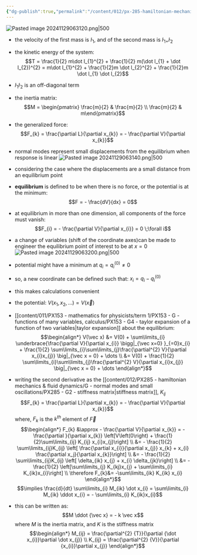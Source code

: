 ```yaml
---
{"dg-publish":true,"permalink":"/content/012/px-285-hamiltonian-mechanics-and-fluid-dynamics/g-normal-modes-and-small-oscillations/px-285-g5-non-diagonal-inertia-matrix/","created":"2024-11-28T18:39:30.659+00:00","updated":"2024-11-29T11:07:36.883+00:00"}
---
```


![Pasted image 20241129063120.png|500](/img/user/pics/Pasted%20image%2020241129063120.png)
- the velocity of the first mass is $\dot l_1$, and of the second mass is $\dot l_{1 +}\dot l_2$
- the kinetic energy of the system:
$$T  = \frac{1}{2} m\dot l_{1}^{2} + \frac{1}{2} m(\dot l_{1}  + \dot l_{2})^{2} = m\dot l_{1}^{2}  + \frac{1}{2}m \dot l_{2}^{2}  + \frac{1}{2}m \dot l_{1} \dot l_{2}$$
- $\dot l_{1} \dot l_{2}$ is an off-diagonal term
- the inertia matrix: 
$$M = \begin{pmatrix} \frac{m}{2} & \frac{m}{2} \\ \frac{m}{2} & m\end{pmatrix}$$

- the generalized force:
$$F_{k} = \frac{\partial L}{\partial x_{k}} = - \frac{\partial V}{\partial x_{k}}$$
- normal modes represent small displacements from the equilibrium when response is linear
 ![Pasted image 20241129063140.png|500](/img/user/pics/Pasted%20image%2020241129063140.png)
 - considering the case where the displacements are a small distance from an equilibrium point
 - **equilibrium** is defined to be when there is no force, or the potential is at the minimum:
$$F = -  \frac{dV}{dx} = 0$$
- at equilibrium in more than one dimension, all components of the force must vanish:
$$F_{i} = - \frac{\partial V}{\partial x_{i}} = 0 \;\forall i$$
- a change of variables (shift of the coordinate axes)can be made  to engineer the equilibrium point of interest to be at $x=0$
![Pasted image 20241129063200.png|500](/img/user/pics/Pasted%20image%2020241129063200.png)
- potential might have a minimum at $q_{i} = q_{i}^{(0)} \neq 0$
- so, a new coordinate can be defined such that: $x_{i} = q_{i}- q_{i}^{(0)}$
- this makes calculations convenient
- the potential: $V(x_{1},x_{2},\dots) = V(\vec x)$
- [[content/011/PX153 - mathematics for physicists/term 1/PX153 - G - functions of many variables, calculus/PX153 - G4 - taylor expansion of a function of two variables\|taylor expansion]] about the equilibrium:
$$\begin{align*}
	 V(\vec x) &= V(0) + \sum\limits_{i}  \underbrace{\frac{\partial V}{\partial x_{i}} \bigg|_{\vec x=0} }_{=0}x_{i} + \frac{1}{2} \sum\limits_{i}\sum\limits_{j}\frac{\partial^{2} V}{\partial x_{i}x_{j}} \big|_{\vec x = 0} + \dots \\
	 &= V(0) +  \frac{1}{2} \sum\limits_{i}\sum\limits_{j}\frac{\partial^{2} V}{\partial x_{i}x_{j}} \big|_{\vec x = 0} + \dots
\end{align*}$$
- writing the second derivative as the [[content/012/PX285 - hamiltonian mechanics & fluid dynamics/G - normal modes and small oscillations/PX285 - G2 - stiffness matrix\|stiffness matrix]], $K_{ij}$
$$F_{k} = \frac{\partial L}{\partial x_{k}} = - \frac{\partial V}{\partial x_{k}}$$
	where,  $F_{k}$ is the $k^{th}$ element of $\vec F$
$$\begin{align*}
	F_{k} &\approx - \frac{\partial V}{\partial x_{k}} = - \frac{\partial }{\partial x_{k}} \left[V\left(0\right) + \frac{1}{2}\sum\limits_{ij} K_{ij} x_{i}x_{j}\right] \\
	&= - \frac{1}{2} \sum\limits_{ij}K_{ij} \left[ \frac{\partial x_{i}}{\partial x_{j}} x_{k} + x_{i} \frac{\partial x_j}{\partial x_{k}}\right] \\
	&= - \frac{1}{2} \sum\limits_{ij}K_{ij} \left[ \delta_{ik} x_{j} + x_{i} \delta_{jk}\right] \\
	&= -\frac{1}{2} \left[\sum\limits_{j} K_{kj}x_{j} + \sum\limits_{i} K_{ik}x_{i}\right] \\
	\therefore F_{k}&= -\sum\limits_{ik} K_{ik} x_{i}
\end{align*}$$
$$\implies \frac{d}{dt} \sum\limits_{i} M_{ik} \dot x_{i} = \sum\limits_{i} M_{ik} \ddot x_{i} = - \sum\limits_{i} K_{ik}x_{i}$$
- this can be written as:
$$M \ddot {\vec x}  = - k \vec x$$
	where $M$ is the inertia matrix, and $K$ is the stiffness matrix
$$\begin{align*}
M_{ij} = \frac{\partial^{2} {T}}{\partial {\dot x_{i}}\partial \dot x_{j}} \\
K_{ij} = \frac{\partial^{2} {V}}{\partial {x_{i}}\partial x_{j}}
\end{align*}$$
